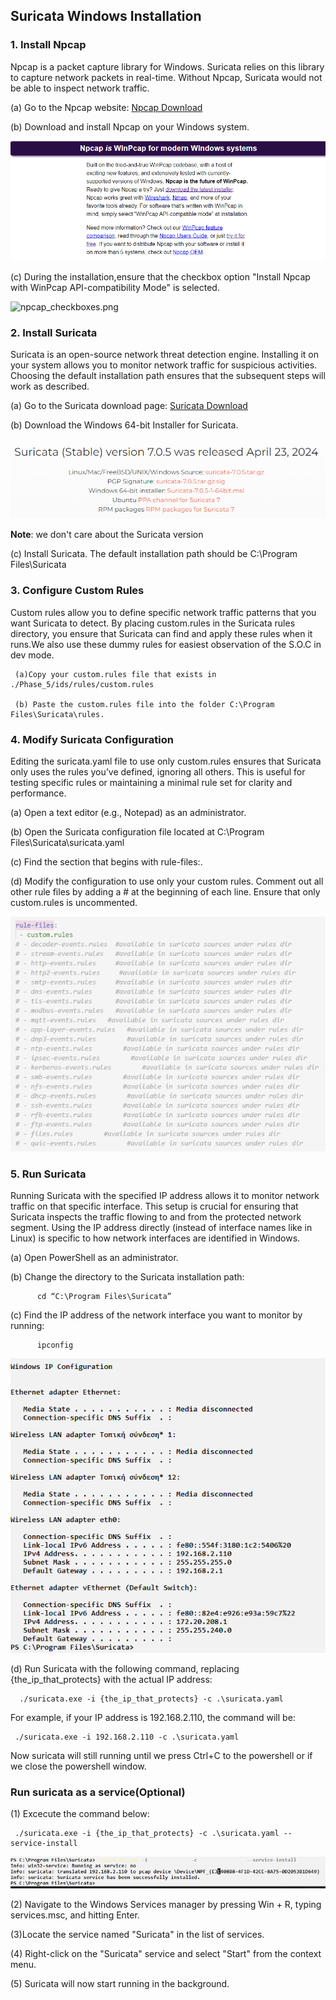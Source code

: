 ## Suricata Windows Installation

### 1. Install Npcap

Npcap is a packet capture library for Windows. Suricata relies on this library to capture network packets in real-time. Without Npcap, Suricata would not be able to inspect network traffic.

   (a) Go to the Npcap website: [Npcap Download](https://npcap.com/windows-10.html)

   (b) Download and install Npcap on your Windows system.

![npcap_install.png](.hiddenIMG/npcap_install.png)

   (c) During the installation,ensure that the checkbox option "Install Npcap with WinPcap API-compatibility Mode" is selected.
   
![npcap_checkboxes.png](.hiddenIMG/npcap_checkboxes.png)
### 2. Install Suricata

Suricata is an open-source network threat detection engine. Installing it on your system allows you to monitor network traffic for suspicious activities. Choosing the default installation path ensures that the subsequent steps will work as described.

  (a) Go to the Suricata download page: [Suricata Download](https://suricata.io/download/)

  (b) Download the Windows 64-bit Installer for Suricata.

![suricata_install.png](.hiddenIMG/suricata_install.png)

**Note**: we don't care about the Suricata version

  (c) Install Suricata. The default installation path should be C:\Program Files\Suricata


### 3. Configure Custom Rules


Custom rules allow you to define specific network traffic patterns that you want Suricata to detect. By placing custom.rules in the Suricata rules directory, you ensure that Suricata can find and apply these rules when it runs.We also use these dummy rules for easiest observation of the S.O.C in dev mode.

     (a)Copy your custom.rules file that exists in ./Phase_5/ids/rules/custom.rules

     (b) Paste the custom.rules file into the folder C:\Program Files\Suricata\rules.


### 4. Modify Suricata Configuration

Editing the suricata.yaml file to use only custom.rules ensures that Suricata only uses the rules you’ve defined, ignoring all others. This is useful for testing specific rules or maintaining a minimal rule set for clarity and performance.

   (a) Open a text editor (e.g., Notepad) as an administrator.

  (b) Open the Suricata configuration file located at C:\Program Files\Suricata\suricata.yaml

  (c) Find the section that begins with rule-files:.

  (d) Modify the configuration to use only your custom rules. Comment out all other rule    files by adding a # at the beginning of each line. Ensure that only custom.rules is uncommented.


![rules_config.png](.hiddenIMG/rules_config.png)




### 5. Run Suricata

Running Suricata with the specified IP address allows it to monitor network traffic on that specific interface. This setup is crucial for ensuring that Suricata inspects the traffic flowing to and from the protected network segment. Using the IP address directly (instead of interface names like in Linux) is specific to how network interfaces are identified in Windows.

  (a) Open PowerShell as an administrator.

  (b) Change the directory to the Suricata installation path:

          cd “C:\Program Files\Suricata”

  (c) Find the IP address of the network interface you want to monitor by running:

          ipconfig

![ipconfig.png](.hiddenIMG/ipconfig.png)


  (d) Run Suricata with the following command, replacing {the_ip_that_protects} with the    actual IP address:

      ./suricata.exe -i {the_ip_that_protects} -c .\suricata.yaml


For example, if your IP address is 192.168.2.110, the command will be:


     ./suricata.exe -i 192.168.2.110 -c .\suricata.yaml

Now suricata will still running until we press Ctrl+C to the powershell or if we close the powershell window.

### Run suricata as a service(Optional)


(1) Excecute the command below:

     ./suricata.exe -i {the_ip_that_protects} -c .\suricata.yaml --service-install


![suricata_as_service.png](.hiddenIMG/suricata_as_service.png)
                                                          

(2) Navigate to the Windows Services manager by pressing Win + R, typing services.msc, and hitting Enter.

(3)Locate the service named "Suricata" in the list of services.


(4) Right-click on the "Suricata" service and select "Start" from the context menu.

(5) Suricata will now start running in the background.


